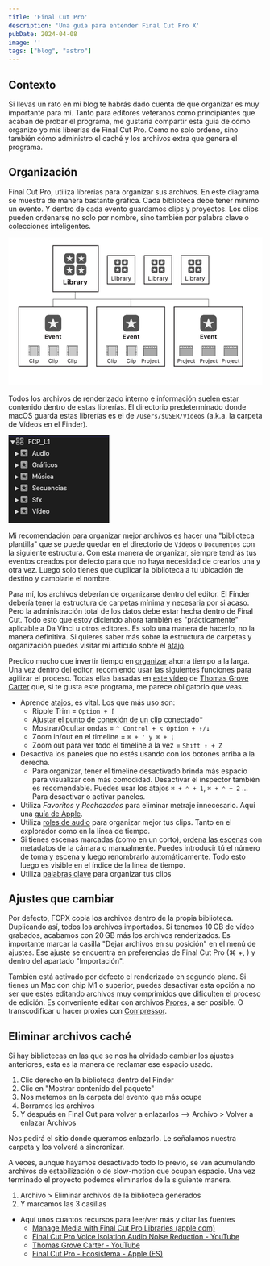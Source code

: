 ```yaml
---
title: 'Final Cut Pro'
description: 'Una guía para entender Final Cut Pro X'
pubDate: 2024-04-08
image: ''
tags: ["blog", "astro"]
---
```


## Contexto

Si llevas un rato en mi blog te habrás dado cuenta de que organizar es muy importante para mí. Tanto para editores veteranos como principiantes que acaban de probar el programa, me gustaría compartir esta guía de cómo organizo yo mis librerías de Final Cut Pro. Cómo no solo ordeno, sino también cómo administro el caché y los archivos extra que genera el programa.


## Organización

Final Cut Pro, utiliza librerías para organizar sus archivos. En este diagrama se muestra de manera bastante gráfica. Cada biblioteca debe tener mínimo un evento.
Y dentro de cada evento guardamos clips y proyectos. Los clips pueden ordenarse no solo por nombre, sino también por palabra clave o colecciones inteligentes.

![FCP library diagram](../../../public/FCP_library.png)

Todos los archivos de renderizado interno e información suelen estar contenido dentro de estas librerías. El directorio predeterminado donde macOS guarda estas librerías es el de `/Users/$USER/Vídeos` (a.k.a. la carpeta de Vídeos en el Finder).

![FCP library example](../../../public/FCP_filetree.png)

Mi recomendación para organizar mejor archivos es hacer una "biblioteca plantilla" que se puede quedar en el directorio de `Vídeos` o `Documentos` con la siguiente estructura.
Con esta manera de organizar, siempre tendrás tus eventos creados por defecto para que no haya necesidad de crearlos una y otra vez. Luego solo tienes que duplicar la biblioteca a tu ubicación de destino
y cambiarle el nombre.

Para mí, los archivos deberían de organizarse dentro del editor. El Finder debería tener la estructura de carpetas mínima y necesaria por si acaso. Pero la administración total de los datos
debe estar hecha dentro de Final Cut. Todo esto que estoy diciendo ahora también es "prácticamente" aplicable a Da Vinci u otros editores. Es solo una manera de hacerlo, no la manera definitiva. Si quieres saber más sobre la estructura de carpetas y organización puedes visitar mi artículo sobre el [atajo](https://castro.eus/experiments/magic-folders).

Predico mucho que invertir tiempo en [organizar]() ahorra tiempo a la larga. Una vez dentro del editor, recomiendo usar las siguientes funciones para agilizar el proceso. Todas ellas basadas en [este vídeo](https://vimeo.com/194855528)
de [Thomas Grove Carter](https://thomasgrovecarter.com/) que, si te gusta este programa, me parece obligatorio que veas.
- Aprende [atajos](https://support.apple.com/es-es/guide/final-cut-pro/ver90ba5929/mac), es vital. Los que más uso son:
  - Ripple Trim = `Option + [`
  - [Ajustar el punto de conexión de un clip conectado](https://support.apple.com/es-es/guide/final-cut-pro/ver7a77ef9e/mac)*
  - Mostrar/Ocultar ondas = `^ Control + ⌥ Option + ↑/↓ `
  - Zoom in/out en el timeline = `⌘ + ' y ⌘ + ¡`
  - Zoom out para ver todo el timeline a la vez = `Shift ⇧ + Z`
- Desactiva los paneles que no estés usando con los botones arriba a la derecha.
  - Para organizar, tener el timeline desactivado brinda más espacio para visualizar con más comodidad. Desactivar el inspector también es recomendable. Puedes usar
los atajos  `⌘ + ⌃ + 1`,  `⌘ + ⌃ + 2` ...  Para desactivar o activar paneles.
- Utiliza *Favoritos* y *Rechazados* para eliminar metraje innecesario. Aquí una [guía de Apple](https://support.apple.com/es-es/guide/final-cut-pro/ver30ccd91f/mac).
- Utiliza [roles de audio](https://www.apple.com/final-cut-pro/docs/Audio_Roles.pdf) para organizar mejor tus clips. Tanto en el explorador como en la línea de tiempo.
- Si tienes escenas marcadas (como en un corto), [ordena las escenas](https://www.youtube.com/watch?v=X9OoZAlNkXo) con metadatos de la cámara o manualmente. Puedes introducir tú el número de toma y escena y luego renombrarlo automáticamente. Todo esto luego es visible en el índice de la línea de tiempo.
- Utiliza [palabras clave](https://support.apple.com/es-es/guide/final-cut-pro/ver68416335/mac) para organizar tus clips

## Ajustes que cambiar

Por defecto, FCPX copia los archivos dentro de la propia biblioteca. Duplicando así, todos los archivos importados. Si tenemos 10 GB de vídeo grabados, acabamos con 20 GB más los archivos renderizados. Es importante marcar la casilla "Dejar archivos en su posición" en el menú de ajustes. Ese ajuste se encuentra en preferencias de Final Cut Pro (⌘ +, ) y dentro del apartado "Importación".

También está activado por defecto el renderizado en segundo plano. Si tienes un Mac con chip M1 o superior, puedes desactivar esta opción a no ser que estés editando archivos muy comprimidos que dificulten el proceso de edición.
Es conveniente editar con archivos [Prores](https://support.apple.com/es-es/102207), a ser posible. O transcodificar u hacer proxies con [Compressor](https://www.apple.com/es/final-cut-pro/compressor/).

## Eliminar archivos caché

Si hay bibliotecas en las que se nos ha olvidado cambiar los ajustes anteriores, esta es la manera de reclamar ese espacio usado.

1. Clic derecho en la biblioteca dentro del Finder
2. Clic en "Mostrar contenido del paquete"
3. Nos metemos en la carpeta del evento que más ocupe
4. Borramos los archivos
5. Y después en Final Cut para volver a enlazarlos --> Archivo > Volver a enlazar Archivos

Nos pedirá el sitio donde queramos enlazarlo. Le señalamos nuestra carpeta y los volverá a sincronizar.

A veces, aunque hayamos desactivado todo lo previo, se van acumulando archivos de estabilización o de slow-motion que ocupan espacio. Una vez terminado el proyecto podemos eliminarlos de la siguiente manera.

1. Archivo > Eliminar archivos de la biblioteca generados
2. Y marcamos las 3 casillas

- Aquí unos cuantos recursos para leer/ver más y citar las fuentes
  - [Manage Media with Final Cut Pro Libraries (apple.com)](https://www.apple.com/final-cut-pro/docs/Media_Management.pdf)
  - [Final Cut Pro Voice Isolation Audio Noise Reduction - YouTube](https://www.youtube.com/watch?v=fjUG1t42mB8)
  - [Thomas Grove Carter - YouTube](https://www.youtube.com/@ThomasGroveCarter/videos)
  - [Final Cut Pro - Ecosistema - Apple (ES)](https://www.apple.com/es/final-cut-pro/resources/ecosystem/)

